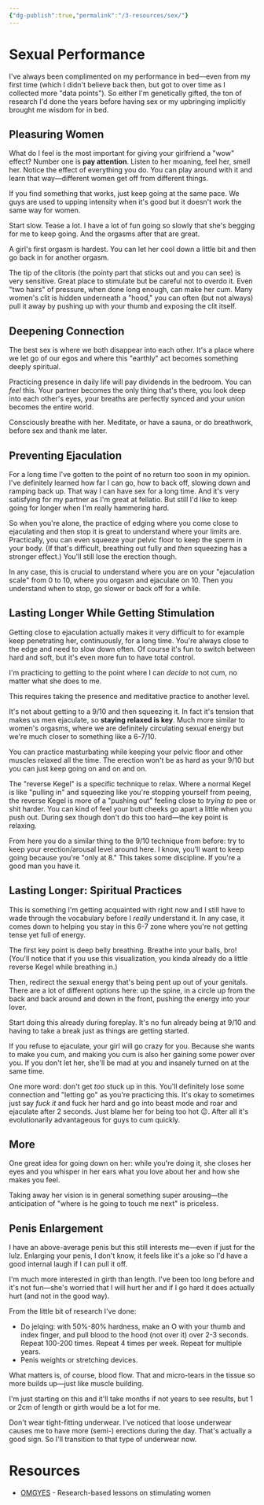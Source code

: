 ```yaml
---
{"dg-publish":true,"permalink":"/3-resources/sex/"}
---
```



# Sexual Performance
I've always been complimented on my performance in bed—even from my first time (which I didn't believe back then, but got to over time as I collected more "data points"). So either I'm genetically gifted, the ton of research I'd done the years before having sex or my upbringing implicitly brought me wisdom for in bed.

## Pleasuring Women
What do I feel is the most important for giving your girlfriend a "wow" effect? Number one is **pay attention**. Listen to her moaning, feel her, smell her. Notice the effect of everything you do. You can play around with it and learn that way—different women get off from different things.

If you find something that works, just keep going at the same pace. We guys are used to upping intensity when it's good but it doesn't work the same way for women.

Start slow. Tease a lot. I have a lot of fun going so slowly that she's begging for me to keep going. And the orgasms after that are great.

A girl's first orgasm is hardest. You can let her cool down a little bit and then go back in for another orgasm.

The tip of the clitoris (the pointy part that sticks out and you can see) is very sensitive. Great place to stimulate but be careful not to overdo it. Even "two hairs" of pressure, when done long enough, can make her cum. Many women's clit is hidden underneath a "hood," you can often (but not always) pull it away by pushing up with your thumb and exposing the clit itself.

## Deepening Connection
The best sex is where we both disappear into each other. It's a place where we let go of our egos and where this "earthly" act becomes something deeply spiritual.

Practicing presence in daily life will pay dividends in the bedroom. You can *feel* this. Your partner becomes the only thing that's there, you look deep into each other's eyes, your breaths are perfectly synced and your union becomes the entire world.

Consciously breathe with her. Meditate, or have a sauna, or do breathwork, before sex and thank me later.

## Preventing Ejaculation
For a long time I've gotten to the point of no return too soon in my opinion. I've definitely learned how far I can go, how to back off, slowing down and ramping back up. That way I can have sex for a long time. And it's very satisfying for my partner as I'm great at fellatio. But still I'd like to keep going for longer when I'm really hammering hard.

So when you're alone, the practice of edging where you come close to ejaculating and then stop it is great to understand where your limits are. Practically, you can even squeeze your pelvic floor to keep the sperm in your body. (If that's difficult, breathing out fully and *then* squeezing has a stronger effect.) You'll still lose the erection though. 

In any case, this is crucial to understand where you are on your "ejaculation scale" from 0 to 10, where you orgasm and ejaculate on 10. Then you understand when to stop, go slower or back off for a while.

## Lasting Longer While Getting Stimulation
Getting close to ejaculation actually makes it very difficult to for example keep penetrating her, continuously, for a long time. You're always close to the edge and need to slow down often. Of course it's fun to switch between hard and soft, but it's even more fun to have total control.

I'm practicing to getting to the point where I can *decide* to not cum, no matter what she does to me.

This requires taking the presence and meditative practice to another level.

It's not about getting to a 9/10 and then squeezing it. In fact it's tension that makes us men ejaculate, so **staying relaxed is key**. Much more similar to women's orgasms, where we are definitely circulating sexual energy but we're much closer to something like a 6-7/10.

You can practice masturbating while keeping your pelvic floor and other muscles relaxed all the time. The erection won't be as hard as your 9/10 but you can just keep going on and on and on.

The "reverse Kegel" is a specific technique to relax. Where a normal Kegel is like "pulling in" and squeezing like you're stopping yourself from peeing, the reverse Kegel is more of a "pushing out" feeling close to *trying to* pee or shit harder. You can kind of feel your butt cheeks go apart a little when you push out. During sex though don't do this too hard—the key point is relaxing.

From here you do a similar thing to the 9/10 technique from before: try to keep your erection/arousal level around here. I know, you'll want to keep going because you're "only at 8." This takes some discipline. If you're a good man you have it.

## Lasting Longer: Spiritual Practices
This is something I'm getting acquainted with right now and I still have to wade through the vocabulary before I *really* understand it. In any case, it comes down to helping you stay in this 6-7 zone where you're not getting tense yet full of energy.

The first key point is deep belly breathing. Breathe into your balls, bro! (You'll notice that if you use this visualization, you kinda already do a little reverse Kegel while breathing in.)

Then, redirect the sexual energy that's being pent up out of your genitals. There are a lot of different options here: up the spine, in a circle up from the back and back around and down in the front, pushing the energy into your lover.

Start doing this already during foreplay. It's no fun already being at 9/10 and having to take a break just as things are getting started.

If you refuse to ejaculate, your girl will go crazy for you. Because she wants to make you cum, and making you cum is also her gaining some power over you. If you don't let her, she'll be mad at you and insanely turned on at the same time.

One more word: don't get *too* stuck up in this. You'll definitely lose some connection and "letting go" as you're practicing this. It's okay to sometimes just say *fuck it* and fuck her hard and go into beast mode and roar and ejaculate after 2 seconds. Just blame her for being too hot 😉. After all it's evolutionarily advantageous for guys to cum quickly.

## More
One great idea for going down on her: while you're doing it, she closes her eyes and you whisper in her ears what you love about her and how she makes you feel.

Taking away her vision is in general something super arousing—the anticipation of "where is he going to touch me next" is priceless.

## Penis Enlargement
I have an above-average penis but this still interests me—even if just for the lulz. Enlarging your penis, I don't know, it feels like it's a joke so I'd have a good internal laugh if I can pull it off.

I'm much more interested in girth than length. I've been too long before and it's not fun—she's worried that I will hurt her and if I go hard it does actually hurt (and not in the good way).

From the little bit of research I've done:
- Do jelqing: with 50%-80% hardness, make an O with your thumb and index finger, and pull blood to the hood (not over it) over 2-3 seconds. Repeat 100-200 times. Repeat 4 times per week. Repeat for multiple years.
- Penis weights or stretching devices.

What matters is, of course, blood flow. That and micro-tears in the tissue so more builds up—just like muscle building.

I'm just starting on this and it'll take months if not years to see results, but 1 or 2cm of length or girth would be a lot for me.

Don't wear tight-fitting underwear. I've noticed that loose underwear causes me to have more (semi-) erections during the day. That's actually a good sign. So I'll transition to that type of underwear now.

# Resources
- [OMGYES](https://start.omgyes.com/join) - Research-based lessons on stimulating women